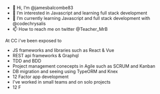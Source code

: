 - 👋 Hi, I’m @jamesbalcombe83
- 👀 I’m interested in Javascript and learning full stack development
- 🌱 I’m currently learning Javascript and full stack development with @codechrysalis
- 📫 How to reach me on twitter @Teacher_MrB

At CC i've been exposed to
- JS frameworks and libraries such as React & Vue
- REST api frameworks & Graphql
- TDD and BDD
- Project management conecepts in Agile such as SCRUM and Kanban
- DB migration and seeing using TypeORM and Knex
- 12 Factor app development
- I've worked in small teams and on solo projects
- 12 F

<!---
jamesbalcombe83/jamesbalcombe83 is a ✨ special ✨ repository because its `README.md` (this file) appears on your GitHub profile.
You can click the Preview link to take a look at your changes.
--->
